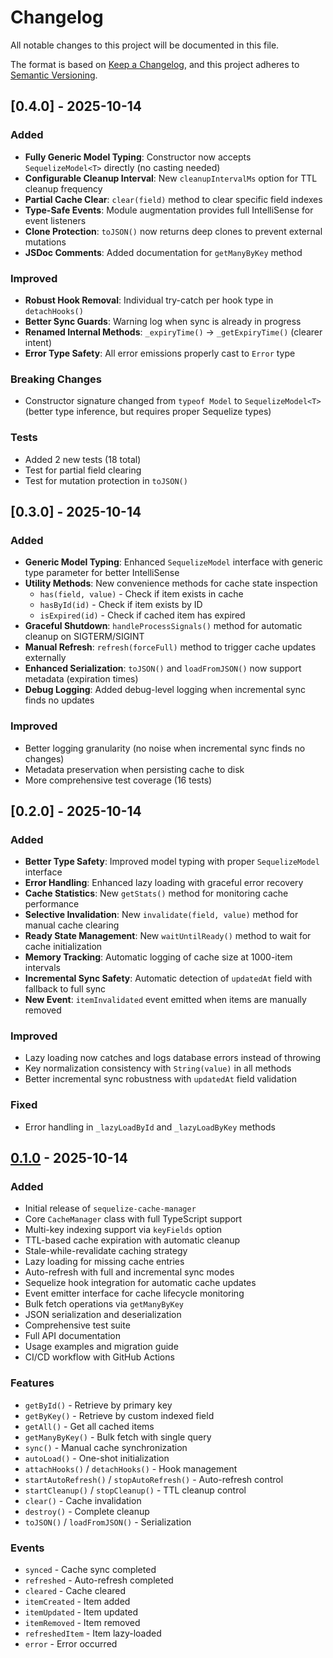 # Changelog

All notable changes to this project will be documented in this file.

The format is based on [Keep a Changelog](https://keepachangelog.com/en/1.0.0/),
and this project adheres to [Semantic Versioning](https://semver.org/spec/v2.0.0.html).

## [0.4.0] - 2025-10-14

### Added

- **Fully Generic Model Typing**: Constructor now accepts `SequelizeModel<T>` directly (no casting needed)
- **Configurable Cleanup Interval**: New `cleanupIntervalMs` option for TTL cleanup frequency
- **Partial Cache Clear**: `clear(field)` method to clear specific field indexes
- **Type-Safe Events**: Module augmentation provides full IntelliSense for event listeners
- **Clone Protection**: `toJSON()` now returns deep clones to prevent external mutations
- **JSDoc Comments**: Added documentation for `getManyByKey` method

### Improved

- **Robust Hook Removal**: Individual try-catch per hook type in `detachHooks()`
- **Better Sync Guards**: Warning log when sync is already in progress
- **Renamed Internal Methods**: `_expiryTime()` → `_getExpiryTime()` (clearer intent)
- **Error Type Safety**: All error emissions properly cast to `Error` type

### Breaking Changes

- Constructor signature changed from `typeof Model` to `SequelizeModel<T>` (better type inference, but requires proper Sequelize types)

### Tests

- Added 2 new tests (18 total)
- Test for partial field clearing
- Test for mutation protection in `toJSON()`

## [0.3.0] - 2025-10-14

### Added

- **Generic Model Typing**: Enhanced `SequelizeModel` interface with generic type parameter for better IntelliSense
- **Utility Methods**: New convenience methods for cache state inspection
  - `has(field, value)` - Check if item exists in cache
  - `hasById(id)` - Check if item exists by ID
  - `isExpired(id)` - Check if cached item has expired
- **Graceful Shutdown**: `handleProcessSignals()` method for automatic cleanup on SIGTERM/SIGINT
- **Manual Refresh**: `refresh(forceFull)` method to trigger cache updates externally
- **Enhanced Serialization**: `toJSON()` and `loadFromJSON()` now support metadata (expiration times)
- **Debug Logging**: Added debug-level logging when incremental sync finds no updates

### Improved

- Better logging granularity (no noise when incremental sync finds no changes)
- Metadata preservation when persisting cache to disk
- More comprehensive test coverage (16 tests)

## [0.2.0] - 2025-10-14

### Added

- **Better Type Safety**: Improved model typing with proper `SequelizeModel` interface
- **Error Handling**: Enhanced lazy loading with graceful error recovery
- **Cache Statistics**: New `getStats()` method for monitoring cache performance
- **Selective Invalidation**: New `invalidate(field, value)` method for manual cache clearing
- **Ready State Management**: New `waitUntilReady()` method to wait for cache initialization
- **Memory Tracking**: Automatic logging of cache size at 1000-item intervals
- **Incremental Sync Safety**: Automatic detection of `updatedAt` field with fallback to full sync
- **New Event**: `itemInvalidated` event emitted when items are manually removed

### Improved

- Lazy loading now catches and logs database errors instead of throwing
- Key normalization consistency with `String(value)` in all methods
- Better incremental sync robustness with `updatedAt` field validation

### Fixed

- Error handling in `_lazyLoadById` and `_lazyLoadByKey` methods

## [0.1.0] - 2025-10-14

### Added

- Initial release of `sequelize-cache-manager`
- Core `CacheManager` class with full TypeScript support
- Multi-key indexing support via `keyFields` option
- TTL-based cache expiration with automatic cleanup
- Stale-while-revalidate caching strategy
- Lazy loading for missing cache entries
- Auto-refresh with full and incremental sync modes
- Sequelize hook integration for automatic cache updates
- Event emitter interface for cache lifecycle monitoring
- Bulk fetch operations via `getManyByKey`
- JSON serialization and deserialization
- Comprehensive test suite
- Full API documentation
- Usage examples and migration guide
- CI/CD workflow with GitHub Actions

### Features

- `getById()` - Retrieve by primary key
- `getByKey()` - Retrieve by custom indexed field
- `getAll()` - Get all cached items
- `getManyByKey()` - Bulk fetch with single query
- `sync()` - Manual cache synchronization
- `autoLoad()` - One-shot initialization
- `attachHooks()` / `detachHooks()` - Hook management
- `startAutoRefresh()` / `stopAutoRefresh()` - Auto-refresh control
- `startCleanup()` / `stopCleanup()` - TTL cleanup control
- `clear()` - Cache invalidation
- `destroy()` - Complete cleanup
- `toJSON()` / `loadFromJSON()` - Serialization

### Events

- `synced` - Cache sync completed
- `refreshed` - Auto-refresh completed
- `cleared` - Cache cleared
- `itemCreated` - Item added
- `itemUpdated` - Item updated
- `itemRemoved` - Item removed
- `refreshedItem` - Item lazy-loaded
- `error` - Error occurred

[0.1.0]: https://github.com/yourusername/sequelize-cache-manager/releases/tag/v0.1.0

